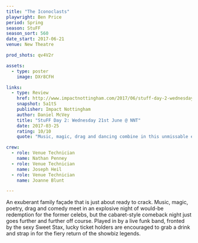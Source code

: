 ```yaml
---
title: "The Iconoclasts"
playwright: Ben Price 
period: Spring
season: StuFF
season_sort: 560
date_start: 2017-06-21
venue: New Theatre 

prod_shots: qv4V2r

assets:
  - type: poster
    image: DXr8CFH

links:
  - type: Review
    href: http://www.impactnottingham.com/2017/06/stuff-day-2-wednesday-21st-june-nnt/
    snapshot: 5a1tS
    publisher: Impact Nottingham
    author: Daniel McVey 
    title: "StuFF Day 2: Wednesday 21st June @ NNT"
    date: 2017-03-25
    rating: 10/10
    quote: "Music, magic, drag and dancing combine in this unmissable explosion of intriguing characters performed by immensely talented actors."

crew:
  - role: Venue Technician
    name: Nathan Penney
  - role: Venue Technician
    name: Joseph Heil 
  - role: Venue Technician
    name: Joanne Blunt 

---
```


An exuberant family façade that is just about ready to crack. Music, magic, poetry, drag and comedy meet in an explosive night of would-be redemption for the former celebs, but the cabaret-style comeback night just goes further and further off course. Played in by a live funk band, fronted by the sexy Sweet Stax, lucky ticket holders are encouraged to grab a drink and strap in for the fiery return of the showbiz legends.
